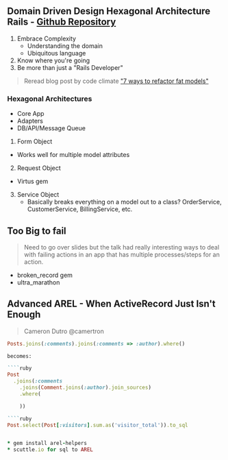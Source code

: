 ## Domain Driven Design Hexagonal Architecture Rails - [Github Repository](https://github.com/dwhelan/hex-ddd)
1. Embrace Complexity
   * Understanding the domain
   * Ubiquitous language
2. Know where you're going
3. Be more than just a "Rails Developer"

> Reread blog post by code climate ["7 ways to refactor fat models"](http://blog.codeclimate.com/blog/2012/10/17/7-ways-to-decompose-fat-activerecord-models/)

### Hexagonal Architectures
* Core App
* Adapters
* DB/API/Message Queue
1. Form Object
  * Works well for multiple model attributes
2. Request Object
  * Virtus gem
3. Service Object
    * Basically breaks everything on a model out to a class? OrderService, CustomerService, BillingService, etc.

 
## Too Big to fail
> Need to go over slides but the talk had really interesting ways to deal with failing actions in an app that has multiple processes/steps for an action.
* broken_record gem
* ultra_marathon


## Advanced AREL - When ActiveRecord Just Isn't Enough
> Cameron Dutro @camertron

````ruby
Posts.joins(:comments).joins(:comments => :author).where()

becomes:

````ruby
Post
  .joins(:comments
    .joins(Comment.joins(:author).join_sources)
    .where(

    ))

````ruby
Post.select(Post[:visitors].sum.as('visitor_total')).to_sql


* gem install arel-helpers
* scuttle.io for sql to AREL